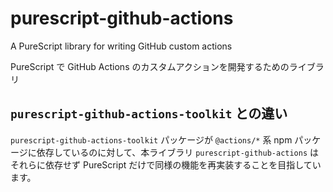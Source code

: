 # purescript-github-actions

A PureScript library for writing GitHub custom actions

PureScript で GitHub Actions のカスタムアクションを開発するためのライブラリ

## `purescript-github-actions-toolkit` との違い

`purescript-github-actions-toolkit` パッケージが `@actions/*` 系 npm パッケージに依存しているのに対して、本ライブラリ `purescript-github-actions` はそれらに依存せず PureScript だけで同様の機能を再実装することを目指しています。
